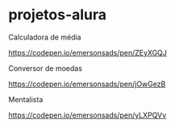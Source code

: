 # projetos-alura
Calculadora de média

https://codepen.io/emersonsads/pen/ZEyXGQJ

Conversor de moedas

https://codepen.io/emersonsads/pen/jOwGezB

Mentalista

https://codepen.io/emersonsads/pen/yLXPQVv
